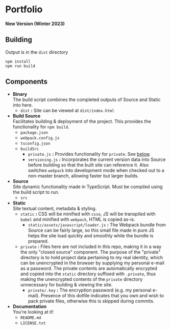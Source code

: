 # Portfolio
**New Version (Winter 2023)**

## Building
Output is in the ``dist`` directory
```shell
npm install
npm run build
```

## Components
- **Binary** <br> The build script combines the completed outputs of Source and Static into here.
    - ``dist`` **:** Site can be viewed at `dist/index.html`
- **Build Source** <br> Facilitates building & deployment of the project. This provides the functionality for ``npm build``.
  - ``package.json``
  - ``webpack.config.js``
  - ``tsconfig.json``
  - ``buildSrc``
    - ``private.js`` **:** Provides functionality for ``private``. See [below](#static-private-desc).
    - ``versioning.js`` **:** Incorporates the current version data into Source before building so that the built site can reference it.
      Also switches ``webpack`` into development mode when checked out to a non-master branch, allowing faster but larger builds.
- **Source** <br> Site dynamic functionality made in TypeScript. Must be compiled using the build script to run.
  - ``src``
- **Static** <br> Site textual content, metadata & styling.
  - ``static`` **:** CSS will be minified with ``csso``, JS will be transpiled with ``babel`` and minified with ``webpack``, HTML is copied as-is.
    - ``static/assets/javascript/loader.js`` **:** The Webpack bundle from Source can be fairly large, so this small file made in pure JS
      helps the site load quickly and smoothly while the bundle is prepared.
  - <a name="static-private-desc"></a> ``private`` **:** Files here are not included in this repo, making it in a way the only "closed source" component.
      The purpose of the "private" directory is to hold project data pertaining to my real identity,
      which can be unencrypted in the browser by supplying my personal e-mail as a password. The private
      contents are automatically encrypted and copied into the ``static`` directory suffixed with ``.private``,
      thus making the unencrypted contents of the ``private`` directory unnecessary for building & viewing the site.
    - ``private/.key`` **:** The encryption password (e.g. my personal e-mail). Presence of this dotfile indicates that
      you own and wish to pack private files, otherwise this is skipped during commits.
- **Documentation** <br> You're looking at it!
  - ``README.md``
  - ``LICENSE.txt``
